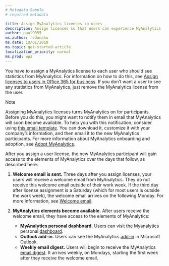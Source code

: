 ```yaml
---
# Metadata Sample
# required metadata

title: Assign MyAnalytics licenses to users
description: Assign licenses so that users can experience MyAnalytics
author: paul9955
ms.author: rodonahu
ms.date: 10/01/2018
ms.topic: get-started-article
localization_priority: normal 
ms.prod: wpa
---
```


You have to assign a MyAnalytics license to each user who should see statistics from MyAnalytics. For information on how to do this, see [Assign licenses to users in Office 365 for business](https://support.office.com/en-us/article/assign-licenses-to-users-in-office-365-for-business-997596b5-4173-4627-b915-36abac6786dc). If you don’t want a user to see any statistics from MyAnalytics, just remove the MyAnalytics license from the user. 

> [!Note] 
> Assigning MyAnalytics licenses turns MyAnalytics on for participants. Before you do this, you might want to notify them in email that MyAnalytics will soon become available. To help you with this notification, consider using [this email template](MyAnalytics-announcement-template.docx). You can download it, customize it with your company’s information, and then email it to the new MyAnalytics participants. For more information about MyAnalytics onboarding and adoption, see [Adopt MyAnalytics](../Use/MyA-Adoption/adopt-myanalytics.md).  

After you assign a user license, the new MyAnalytics participant will gain access to the elements of MyAnalytics over the days that follow, as described here:  

1. **Welcome email is sent.** Three days after you assign licenses, your users will receive a welcome email from MyAnalytics. They do not receive this welcome email outside of their work week. If the third day after license assignment is a Saturday (which for most users is outside the work week), the welcome email arrives on the following Monday. For more information, see [Welcome email](../Setup/MyA-Welcome-email.md).
&nbsp;

2. **MyAnalytics elements become available.** After users receive the welcome email, they have access to the elements of MyAnalytics:
   * **MyAnalytics personal dashboard.** Users can visit the Myanalytics personal [dashboard](../Use/Dashboard.md).
   * **Outlook add-in.** Users can see the MyAnalytics [add-in](../Use/add-in.md) in Microsoft Outlook. 
   * **Weekly email digest.** Users will begin to receive the MyAnalytics [email digest](../Use/email-digest.md). It arrives weekly, on Mondays, starting the first week after they receive the welcome email. 
   


